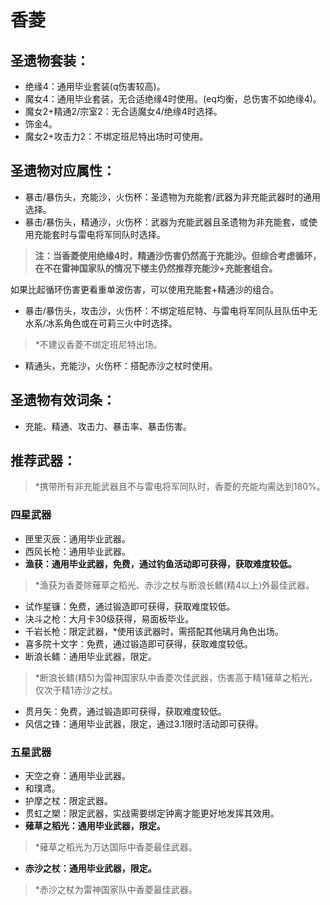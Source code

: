 # 香菱

## 圣遗物套装：
- 绝缘4：通用毕业套装(q伤害较高)。
- 魔女4：通用毕业套装，无合适绝缘4时使用。(eq均衡，总伤害不如绝缘4)。
- 魔女2+精通2/宗室2：无合适魔女4/绝缘4时选择。
- 饰金4。
- 魔女2+攻击力2：不绑定班尼特出场时可使用。

## 圣遗物对应属性：
- 暴击/暴伤头，充能沙，火伤杯：圣遗物为充能套/武器为非充能武器时的通用选择。
- 暴击/暴伤头，精通沙，火伤杯：武器为充能武器且圣遗物为非充能套，或使用充能套时与雷电将军同队时选择。

> **注：当香菱使用绝缘4时，精通沙伤害仍然高于充能沙。但综合考虑循环，在不在雷神国家队的情况下楼主仍然推荐充能沙+充能套组合。**

如果比起循环伤害更看重单波伤害，可以使用充能套+精通沙的组合。
- 暴击/暴伤头，攻击沙，火伤杯：不绑定班尼特、与雷电将军同队且队伍中无水系/冰系角色或在可莉三火中时选择。

> \*不建议香菱不绑定班尼特出场。

- 精通头，充能沙，火伤杯：搭配赤沙之杖时使用。

## 圣遗物有效词条：
- 充能、精通、攻击力、暴击率、暴击伤害。

## 推荐武器：

> \*携带所有非充能武器且不与雷电将军同队时，香菱的充能均需达到180%。

### 四星武器
- 匣里灭辰：通用毕业武器。
- 西风长枪：通用毕业武器。
- **渔获：通用毕业武器，免费，通过钓鱼活动即可获得，获取难度较低。**

> \*渔获为香菱除薙草之稻光、赤沙之杖与断浪长鳍(精4以上)外最佳武器。

- 试作星镰：免费，通过锻造即可获得，获取难度较低。
- 决斗之枪：大月卡30级获得，易面板毕业。
- 千岩长枪：限定武器，*使用该武器时，需搭配其他璃月角色出场。
- 喜多院十文字：免费，通过锻造即可获得，获取难度较低。
- 断浪长鳍：通用毕业武器，限定。

> \*断浪长鳍(精5)为雷神国家队中香菱次佳武器，伤害高于精1薙草之稻光，仅次于精1赤沙之杖。

- 贯月矢：免费，通过锻造即可获得，获取难度较低。
- 风信之锋：通用毕业武器，限定，通过3.1限时活动即可获得。

### 五星武器
- 天空之脊：通用毕业武器。
- 和璞鸢。
- 护摩之杖：限定武器。
- 贯虹之槊：限定武器，实战需要绑定钟离才能更好地发挥其效用。
- **薙草之稻光：通用毕业武器，限定。**

> \*薙草之稻光为万达国际中香菱最佳武器。

- **赤沙之杖：通用毕业武器，限定。**

> \*赤沙之杖为雷神国家队中香菱最佳武器。

